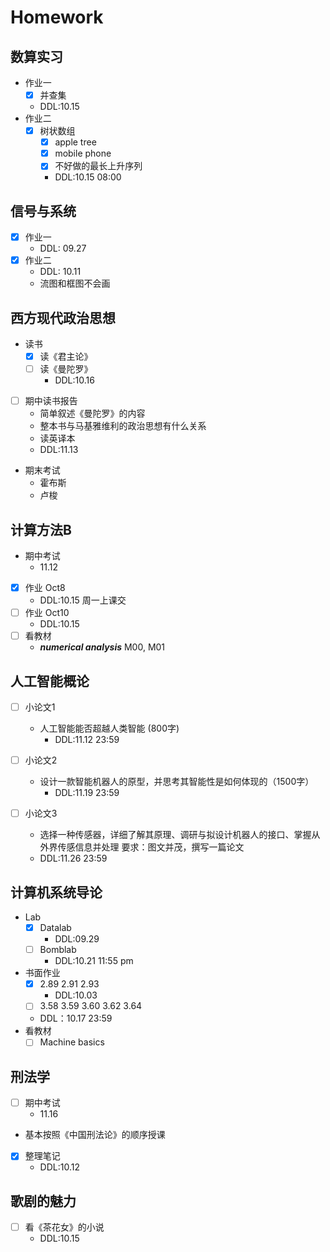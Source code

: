 # Homework

##  数算实习 
* 作业一
  * [x] 并查集
  * DDL:10.15
* 作业二
  * [x] 树状数组
    * [x] apple tree
    * [x] mobile phone  
    * [x] 不好做的最长上升序列
    * DDL:10.15 08:00

## 信号与系统
* [x] 作业一
    * DDL: 09.27
* [x] 作业二
    * DDL: 10.11
    * 流图和框图不会画

## 西方现代政治思想
* 读书
    * [x] 读《君主论》
    * [ ] 读《曼陀罗》
        * DDL:10.16
* [ ] 期中读书报告
    * 简单叙述《曼陀罗》的内容
    * 整本书与马基雅维利的政治思想有什么关系
    * 读英译本
    * DDL:11.13
* 期末考试
    * 霍布斯
    * 卢梭
## 计算方法B
* 期中考试
    * 11.12  
* [x] 作业 Oct8
    * DDL:10.15 周一上课交
* [ ] 作业 Oct10
    * DDL:10.15
* [ ] 看教材
    * ***numerical analysis*** M00, M01  

## 人工智能概论

* [ ] 小论文1
    * 人工智能能否超越人类智能 (800字)
        * DDL:11.12 23:59
    
* [ ] 小论文2 
    * 设计一款智能机器人的原型，并思考其智能性是如何体现的（1500字）
        * DDL:11.19 23:59

* [ ] 小论文3
    * 选择一种传感器，详细了解其原理、调研与拟设计机器人的接口、掌握从外界传感信息并处理 要求：图文并茂，撰写一篇论文
    * DDL:11.26 23:59

## 计算机系统导论
* Lab
    * [x] Datalab
        * DDL:09.29
    * [ ] Bomblab
        * DDL:10.21 11:55 pm
    
* 书面作业
    * [x] 2.89 2.91 2.93
        * DDL:10.03
    * [ ] 3.58 3.59 3.60 3.62 3.64
    * DDL：10.17 23:59
* 看教材
    * [ ] Machine basics

## 刑法学
* [ ] 期中考试
    * 11.16
* 基本按照《中国刑法论》的顺序授课
* [x] 整理笔记
    * DDL:10.12
## 歌剧的魅力
* [ ] 看《茶花女》的小说
    * DDL:10.15





 





